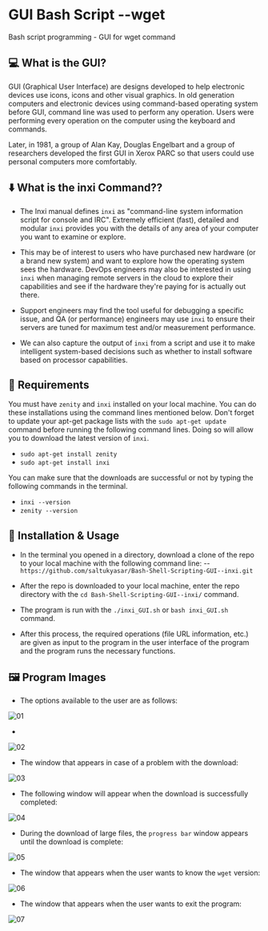 # GUI Bash Script --wget

Bash script programming - GUI for wget command
## :computer: What is the GUI?

GUI (Graphical User Interface) are designs developed to help electronic devices use icons, icons and other visual graphics. In old generation computers and electronic devices using command-based operating system before GUI, command line was used to perform any operation. Users were performing every operation on the computer using the keyboard and commands.

Later, in 1981, a group of Alan Kay, Douglas Engelbart and a group of researchers developed the first GUI in Xerox PARC so that users could use personal computers more comfortably.

## :arrow_down: What is the inxi Command??


- The Inxi manual defines `inxi` as "command-line system information script for console and IRC". Extremely efficient (fast), detailed and modular `inxi` provides you with the details of any area of your computer you want to examine or explore.

- This may be of interest to users who have purchased new hardware (or a brand new system) and want to explore how the operating system sees the hardware. DevOps engineers may also be interested in using `inxi` when managing remote servers in the cloud to explore their capabilities and see if the hardware they're paying for is actually out there.

- Support engineers may find the tool useful for debugging a specific issue, and QA (or performance) engineers may use `inxi` to ensure their servers are tuned for maximum test and/or measurement performance.

- We can also capture the output of `inxi` from a script and use it to make intelligent system-based decisions such as whether to install software based on processor capabilities.

## :floppy_disk: Requirements
You must have `zenity` and `inxi` installed on your local machine. You can do these installations using the command lines mentioned below. Don't forget to update your apt-get package lists with the `sudo apt-get update` command before running the following command lines. Doing so will allow you to download the latest version of `inxi`.

- `sudo apt-get install zenity`
- `sudo apt-get install inxi`

You can make sure that the downloads are successful or not by typing the following commands in the terminal.

- `inxi --version`
- `zenity --version`

## :mag_right: Installation & Usage

- In the terminal you opened in a directory, download a clone of the repo to your local machine with the following command line: 
-- `https://github.com/saltukyasar/Bash-Shell-Scripting-GUI--inxi.git`

- After the repo is downloaded to your local machine, enter the repo directory with the `cd Bash-Shell-Scripting-GUI--inxi/` command.
- The program is run with the `./inxi_GUI.sh` or `bash inxi_GUI.sh` command.
- After this process, the required operations (file URL information, etc.) are given as input to the program in the user interface of the program and the program runs the necessary functions.

## :framed_picture: Program Images
- The options available to the user are as follows:

![01]()
 
- 

![02]()

- The window that appears in case of a problem with the download:

![03]()

- The following window will appear when the download is successfully completed:

![04]()

- During the download of large files, the `progress bar` window appears until the download is complete:

![05]()

- The window that appears when the user wants to know the `wget` version:

![06]()

- The window that appears when the user wants to exit the program:

![07]()